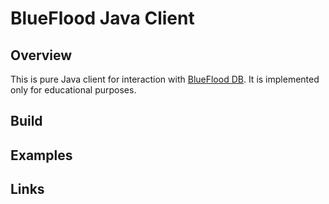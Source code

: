 # BlueFlood Java Client
## Overview
This is pure Java client for interaction with [BlueFlood DB](https://github.com/rackerlabs/blueflood). It is implemented
only for educational purposes.

## Build

## Examples

## Links

